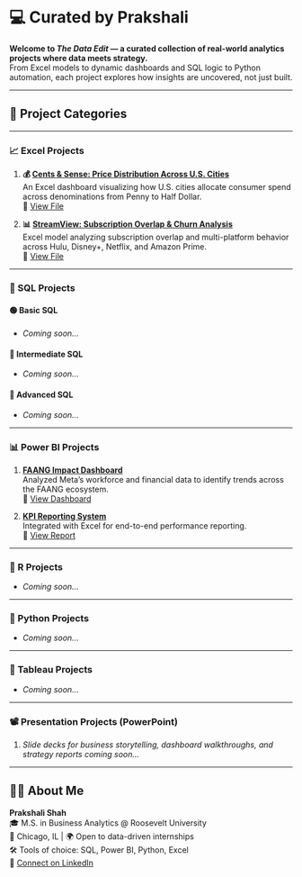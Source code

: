 # 💻 Curated by Prakshali

**Welcome to *The Data Edit* — a curated collection of real-world analytics projects where data meets strategy.**  
From Excel models to dynamic dashboards and SQL logic to Python automation, each project explores how insights are uncovered, not just built.

---

## 📁 Project Categories

---

### 📈 Excel Projects

1. **💰 [Cents & Sense: Price Distribution Across U.S. Cities](https://github.com/prakshalishah/cents-and-sense-dashboard)**  
   An Excel dashboard visualizing how U.S. cities allocate consumer spend across denominations from Penny to Half Dollar.  
   🔗 [View File](https://github.com/prakshalishah/cents-and-sense-dashboard/blob/main/CentsAndSense_Dashboard.xlsx)

2. **📊 [StreamView: Subscription Overlap & Churn Analysis](https://github.com/prakshalishah/streamview-subscription-overlap)**  
   Excel model analyzing subscription overlap and multi-platform behavior across Hulu, Disney+, Netflix, and Amazon Prime.  
   🔗 [View File](https://github.com/prakshalishah/streamview-subscription-overlap/blob/main/StreamView_SubscriptionOverlap_Model.xlsx)

---

### 🚀 SQL Projects

#### 🟢 Basic SQL
- *Coming soon...*

#### 🔵 Intermediate SQL
- *Coming soon...*

#### 🔴 Advanced SQL
- *Coming soon...*

---

### 📊 Power BI Projects

1. **[FAANG Impact Dashboard](https://github.com/yourusername/faang-impact-dashboard)**  
   Analyzed Meta’s workforce and financial data to identify trends across the FAANG ecosystem.  
   🔗 [View Dashboard](#)

2. **[KPI Reporting System](https://github.com/yourusername/kpi-reporting-system)**  
   Integrated with Excel for end-to-end performance reporting.  
   🔗 [View Report](#)

---

### 🔬 R Projects

- *Coming soon...*

---

### 🐍 Python Projects

- *Coming soon...*

---

### 🎨 Tableau Projects

- *Coming soon...*

---

### 📽️ Presentation Projects (PowerPoint)

1. *Slide decks for business storytelling, dashboard walkthroughs, and strategy reports coming soon...*

---

## 👩‍💻 About Me

**Prakshali Shah**  
🎓 M.S. in Business Analytics @ Roosevelt University  
📍 Chicago, IL | 🌍 Open to data-driven internships  
🛠️ Tools of choice: SQL, Power BI, Python, Excel  
🔗 [Connect on LinkedIn](https://linkedin.com/in/prakshalishah)
